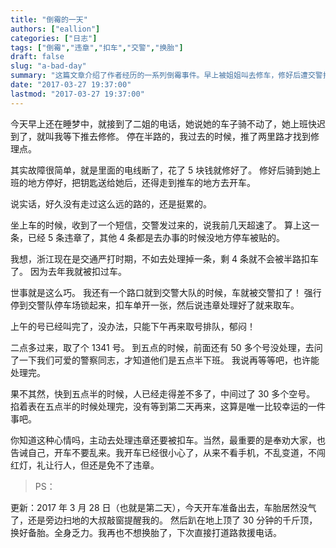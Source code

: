 ```yaml
---
title: "倒霉的一天"
authors: ["eallion"]
categories: ["日志"]
tags: ["倒霉","违章","扣车","交警","换胎"]
draft: false
slug: "a-bad-day"
summary: "这篇文章介绍了作者经历的一系列倒霉事件。早上被姐姐叫去修车，修好后遭交警扣车处理违章，又花了很长时间排队取车。作者无奈地表示，尽管自己开车很小心，仍然免不了违章。最后，车胎没气了，作者只能亲自换备胎，感到全身乏力。"
date: "2017-03-27 19:37:00"
lastmod: "2017-03-27 19:37:00"
---
```


今天早上还在睡梦中，就接到了二姐的电话，她说她的车子骑不动了，她上班快迟到了，就叫我等下推去修修。
停在半路的，我过去的时候，推了两里路才找到修理点。

其实故障很简单，就是里面的电线断了，花了 5 块钱就修好了。
修好后骑到她上班的地方停好，把钥匙送给她后，还得走到推车的地方去开车。

说实话，好久没有走过这么远的路的，还是挺累的。

坐上车的时候，收到了一个短信，交警发过来的，说我前几天超速了。
算上这一条，已经 5 条违章了，其他 4 条都是去办事的时候没地方停车被贴的。

我想，浙江现在是交通严打时期，不如去处理掉一条，剩 4 条就不会被半路扣车了。
因为去年我就被扣过车。

世事就是这么巧。
我还有一个路口就到交警大队的时候，车就被交警扣了！
强行停到交警队停车场锁起来，扣车单开一张，然后说违章处理好了就来取车。

上午的号已经叫完了，没办法，只能下午再来取号排队，郁闷！

二点多过来，取了个 1341 号。
到五点的时候，前面还有 50 多个号没处理，去问了一下我们可爱的警察同志，才知道他们是五点半下班。
我说再等等吧，也许能处理完。

果不其然，快到五点半的时候，人已经走得差不多了，中间过了 30 多个空号。
掐着表在五点半的时候处理完，没有等到第二天再来，这算是唯一比较幸运的一件事吧。

你知道这种心情吗，主动去处理违章还要被扣车。当然，最重要的是奉劝大家，也告诫自己，开车不要乱来。我开车已经很小心了，从来不看手机，不乱变道，不闯红灯，礼让行人，但还是免不了违章。

> PS：

更新：2017 年 3 月 28 日（也就是第二天），今天开车准备出去，车胎居然没气了，还是旁边扫地的大叔敲窗提醒我的。
然后趴在地上顶了 30 分钟的千斤顶，换好备胎。全身乏力。我再也不想换胎了，下次直接打道路救援电话。
